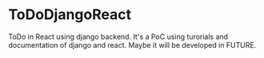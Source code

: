 # ToDoDjangoReact
ToDo in React using django backend. 
It's a PoC using turorials and documentation of django and react.
Maybe it will be developed in FUTURE.
